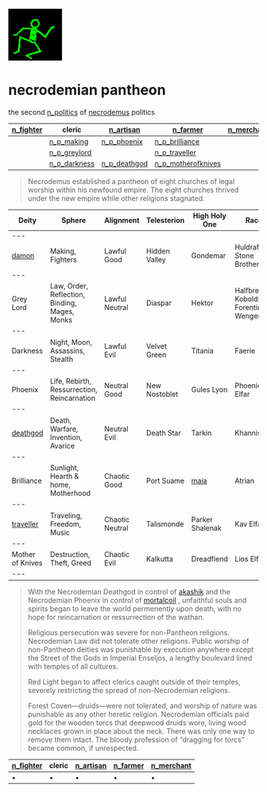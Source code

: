 ![dancer](assets/dancer.gif)

# necrodemian pantheon

 the second  [n_politics](n_politics.md)  of  [necrodemus](necrodemus.md)  politics

|  [n_fighter](n_fighter.md)  | **cleric**                        |  [n_artisan](n_artisan.md)        |  [n_farmer](n_farmer.md)                      |  [n_merchant](n_merchant.md)  | 
| --------------------------- | --------------------------------- | --------------------------------- | --------------------------------------------- | ----------------------------- | 
|                             |  [n_p_making](n_p_making.md)      |  [n_p_phoenix](n_p_phoenix.md)    |  [n_p_brilliance](n_p_brilliance.md)          |                               | 
|                             |  [n_p_greylord](n_p_greylord.md)  |                                   |  [n_p_traveller](n_p_traveller.md)            |                               | 
|                             |  [n_p_darkness](n_p_darkness.md)  |  [n_p_deathgod](n_p_deathgod.md)  |  [n_p_motherofknives](n_p_motherofknives.md)  |                               | 
>
>   Necrodemus established a pantheon of eight churches of legal worship within his newfound empire. The eight churches thrived under the new empire while other religions stagnated. 

|  Deity                      |  Sphere                                         |  Alignment        |  Telesterion    |  High Holy One    |  Race                                     | 
| --------------------------- | ----------------------------------------------- | ----------------- | --------------- | ----------------- | ----------------------------------------- | 
|  ---                        |                                                 |                   |                 |                   |                                           | 
|  [damon](damon.md)          |  Making, Fighters                               |  Lawful Good      |  Hidden Valley  |  Gondemar         |  Huldrafolk, Stone Brothers               | 
|  ---                        |                                                 |                   |                 |                   |                                           | 
|  Grey Lord                  |  Law, Order, Reflection, Binding, Mages, Monks  |  Lawful Neutral   |  Diaspar        |  Hektor           |  Halfbreeds, Kobolds, Forentines, Wengen  | 
|  ---                        |                                                 |                   |                 |                   |                                           | 
|  Darkness                   |  Night, Moon, Assassins, Stealth                |  Lawful Evil      |  Velvet Green   |  Titania          |  Faerie                                   | 
|  ---                        |                                                 |                   |                 |                   |                                           | 
|  Phoenix                    |  Life, Rebirth, Ressurrection, Reincarnation    |  Neutral Good     |  New Nostoblet  |  Gules Lyon       |  Phoenician Elfar                         | 
|  ---                        |                                                 |                   |                 |                   |                                           | 
|  [deathgod](deathgod.md)    |  Death, Warfare, Invention, Avarice             |  Neutral Evil     |  Death Star     |  Tarkin           |  Khannish                                 | 
|  ---                        |                                                 |                   |                 |                   |                                           | 
|  Brilliance                 |  Sunlight, Hearth & home, Motherhood            |  Chaotic Good     |  Port Suame     |  [maja](maja.md)  |  Atrian                                   | 
|  ---                        |                                                 |                   |                 |                   |                                           | 
|  [traveller](traveller.md)  |  Traveling, Freedom, Music                      |  Chaotic Neutral  |  Talismonde     |  Parker Shalenak  |  Kav Elfar                                | 
|  ---                        |                                                 |                   |                 |                   |                                           | 
|  Mother of Knives           |  Destruction, Theft, Greed                      |  Chaotic Evil     |  Kalkutta       |  Dreadfiend       |  Lios Elfar                               | 
|  ---                        |                                                 |                   |                 |                   |                                           | 
>
>   With the Necrodemian Deathgod in control of  [akashik](akashik.md)  and the Necrodemian Phoenix in control of  [mortalcoil](mortalcoil.md) , unfaithful souls and spirits began to leave the world permenently upon death, with no hope for reincarnation or ressurrection of the wathan. 
>
>   Religious persecution was severe for non-Pantheon religions. Necrodemian Law did not tolerate other religions. Public worship of non-Pantheon deities was punishable by execution anywhere except the Street of the Gods in Imperial Enseljos, a lengthy boulevard lined with temples of all cultures. 
>
>   Red Light began to affect clerics caught outside of their temples, severely restricting the spread of non-Necrodemian religions. 
>
>   Forest Coven—druids—were not tolerated, and worship of nature was punishable as any other heretic religion. Necrodemian officials paid gold for the wooden torcs that deepwood druids wore, living wood necklaces grown in place about the neck. There was only one way to remove them intact. The bloody profession of “dragging for torcs” became common, if unrespected. 

|  [n_fighter](n_fighter.md)  | **cleric** |  [n_artisan](n_artisan.md)  |  [n_farmer](n_farmer.md)  |  [n_merchant](n_merchant.md)  | 
| --------------------------- | ---------- | --------------------------- | ------------------------- | ----------------------------- | 
| •                           | •          | •                           | •                         | •                             | 

 